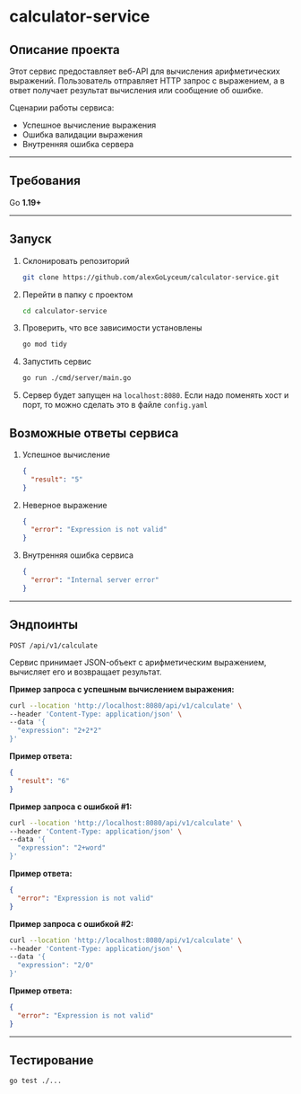 # calculator-service

## Описание проекта

Этот сервис предоставляет веб-API для вычисления арифметических выражений. Пользователь отправляет HTTP запрос с
выражением, а в ответ получает результат вычисления или сообщение об ошибке.

Сценарии работы сервиса:

- Успешное вычисление выражения
- Ошибка валидации выражения
- Внутренняя ошибка сервера

---

## Требования

Go **1.19+**

---

## Запуск

1. Склонировать репозиторий
   ```bash
   git clone https://github.com/alexGoLyceum/calculator-service.git
   ```
2. Перейти в папку с проектом
   ```bash
   cd calculator-service
   ```
3. Проверить, что все зависимости установлены
   ```bash
   go mod tidy
   ```
4. Запустить сервис
   ```bash
   go run ./cmd/server/main.go
   ```
5. Сервер будет запущен на `localhost:8080`. Если надо поменять хост и порт, то можно сделать это в файле `config.yaml`

## Возможные ответы сервиса

1. Успешное вычисление
    ```json
    {
      "result": "5"
    }
    ```
2. Неверное выражение
    ```json
    {
      "error": "Expression is not valid"
    }
    ```

3. Внутренняя ошибка сервиса
    ```json
    {
      "error": "Internal server error"
    }
    ```

---

## Эндпоинты

`POST /api/v1/calculate`

Сервис принимает JSON-объект с арифметическим выражением, вычисляет его и возвращает результат.

**Пример запроса с успешным вычислением выражения:**

```bash
curl --location 'http://localhost:8080/api/v1/calculate' \
--header 'Content-Type: application/json' \
--data '{
  "expression": "2+2*2"
}'
```

**Пример ответа:**

```json
{
  "result": "6"
}
```

**Пример запроса с ошибкой #1:**

```bash
curl --location 'http://localhost:8080/api/v1/calculate' \
--header 'Content-Type: application/json' \
--data '{
  "expression": "2+word"
}'
```

**Пример ответа:**

```json
{
  "error": "Expression is not valid"
}
```

**Пример запроса с ошибкой #2:**

```bash
curl --location 'http://localhost:8080/api/v1/calculate' \
--header 'Content-Type: application/json' \
--data '{
  "expression": "2/0"
}'
```

**Пример ответа:**

```json
{
  "error": "Expression is not valid"
}
```

---

## Тестирование

```bash
go test ./...
```